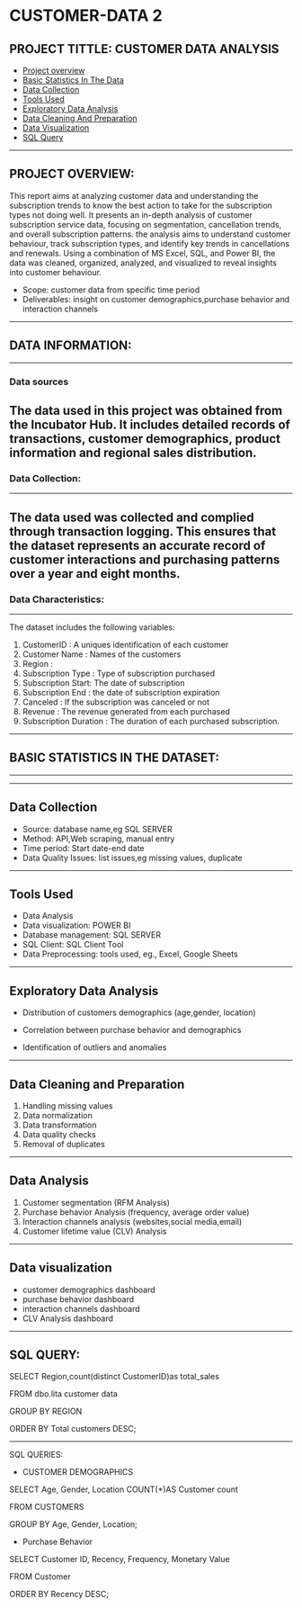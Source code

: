 # CUSTOMER-DATA 2
PROJECT TITTLE: CUSTOMER DATA ANALYSIS
---
- [Project overview](#project-overview)
- [Basic Statistics In The Data](#basic-statistics-in-the-data)
- [Data Collection](#data-collection)
- [Tools Used](#tools-used)
- [Exploratory Data Analysis](#exploratory-data-analysis)
- [Data Cleaning And Preparation](#data-cleaning-and-preparation)
- [Data Visualization](#data-visualization)
- [SQL Query](#sql-query)
  
  
---
PROJECT OVERVIEW:
---
 This report aims at analyzing customer data and understanding the subscription trends to know the best action to take for the subscription types not doing well. It presents an in-depth analysis of customer subscription service data, focusing on segmentation, cancellation trends, and overall subscription patterns. the analysis aims to understand customer behaviour, track subscription types, and identify key trends in cancellations and renewals. Using a combination of MS Excel, SQL, and Power BI, the data was cleaned, organized, analyzed, and visualized to reveal insights into customer behaviour. 
- Scope: customer data from specific time period 
- Deliverables: insight on customer demographics,purchase behavior and interaction channels
---
## DATA INFORMATION:
---
### Data sources
The data used in this project was obtained from the Incubator Hub. It includes detailed records of transactions, customer demographics, product information and regional sales distribution.
---
### Data Collection:
---
The data used was collected and complied through transaction logging. This ensures that the dataset represents an accurate record of customer interactions and purchasing patterns over a year and eight months.
---
### Data Characteristics:
---
The dataset includes the following variables:
1. CustomerID : A uniques identification of each customer
2. Customer Name : Names of the customers
3. Region : 
4. Subscription Type : Type of subscription purchased
5. Subscription Start: The date of subscription
6. Subscription End : the date of subscription expiration
7. Canceled : If the subscription was canceled or not
8. Revenue : The revenue generated from each purchased
9. Subscription Duration : The duration of each purchased subscription.
---
## BASIC STATISTICS IN THE DATASET:
---

---
Data Collection 
---
- Source: database name,eg SQL SERVER 
- Method: API,Web scraping, manual entry
- Time period: Start date-end date
- Data Quality Issues: list issues,eg missing values, duplicate 

---
Tools Used
---
- Data Analysis 
- Data visualization: POWER BI 
- Database management: SQL SERVER 
- SQL Client: SQL Client Tool
- Data Preprocessing: tools used, eg.,
Excel, Google Sheets 

---
Exploratory Data Analysis 
---
- Distribution of customers demographics (age,gender, location)

- Correlation between purchase behavior and demographics 

- Identification of outliers and anomalies

---
Data Cleaning and Preparation 
---
1. Handling missing values
2. Data normalization 
3. Data transformation 
4. Data quality checks
5. Removal of duplicates

---
Data Analysis 
---
1. Customer segmentation (RFM Analysis)
2. Purchase behavior Analysis (frequency, average order value)
3. Interaction channels analysis (websites,social media,email)
4. Customer lifetime value (CLV) Analysis 

---
Data visualization 
---
- customer demographics dashboard 
- purchase behavior dashboard 
- interaction channels dashboard 
- CLV Analysis dashboard 

---
SQL QUERY:
---

SELECT
     Region,count(distinct CustomerID)as total_sales

FROM 
    dbo.lita customer data

GROUP BY 
       REGION

ORDER BY
       Total customers DESC;


---
SQL QUERIES:
- CUSTOMER DEMOGRAPHICS 

SELECT
     Age,
     Gender,
     Location 
     COUNT(*)AS Customer count

FROM
   CUSTOMERS

GROUP BY
       Age,
       Gender,
       Location;
 
- Purchase Behavior 

SELECT 
     Customer ID,
     Recency,
     Frequency,
     Monetary Value 

FROM
    Customer 

ORDER BY
       Recency DESC;






       
   

